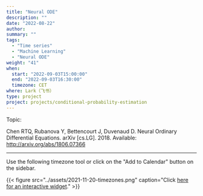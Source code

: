 ```yaml
---
title: "Neural ODE"
description: ""
date: "2022-08-22"
author:
summary: ""
tags:
  - "Time series"
  - "Machine Learning"
  - "Neural ODE"
weight: "41"
when:
  start: "2022-09-03T15:00:00"
  end: "2022-09-03T16:30:00"
  timezone: CET
where: Lark（飞书）
type: project
project: projects/conditional-probability-estimation
---
```


Topic:

Chen RTQ, Rubanova Y, Bettencourt J, Duvenaud D. Neural Ordinary Differential Equations. arXiv [cs.LG]. 2018. Available: http://arxiv.org/abs/1806.07366


---

Use the following timezone tool or click on the "Add to Calendar" button on the sidebar.

{{< figure src="../assets/2021-11-20-timezones.png" caption="Click [here for an interactive widget](https://www.worldtimebuddy.com/?qm=1&lid=1816670,2950159,5,8&h=1816670&date=2021-11-20&sln=21-22.5&hf=1)." >}}



